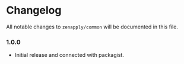 # Changelog

All notable changes to `zenapply/common` will be documented in this file.

### 1.0.0
- Initial release and connected with packagist.
